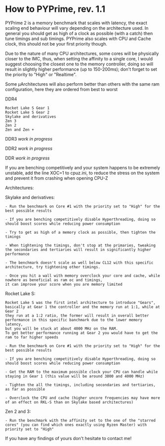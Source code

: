 # How to PYPrime, rev. 1.1

PYPrime 2 is a memory benchmark that scales with latency, the exact scaling end behaviour will vary depending on the architecture used.
In general you should get as high of a clock as possible (with a catch) then tune timings and sub timings.
PYPrime also scales with CPU and Cache clock, this should not be your first priority though.

Due to the nature of many CPU architectures, some cores will be physically closer to the IMC, thus, when setting the affinity to a single core, 
I would suggest choosing the closest one to the memory controller, doing so will result in slightly higher performance (up to 150-200ms); 
don't forget to set the priority to "High" or "Realtime".

Some µArchitectures will also perform better than others with the same ram configuration, here they are ordered from best to worst

DDR4

	Rocket Lake S Gear 1
	Rocket Lake S Gear 2
	Skylake and derivatives
	Zen 3
	Zen 2
	Zen and Zen +
	
DDR3
        *work in progress*

DDR2
	*work in progress*
	
DDR
	*work in progress*
	
	
If you are benching competitively and your system happens to be extremely unstable, add the line XOC=1 to cpuz.ini, to reduce the stress on the system
and prevent it from crashing when opening CPU-Z

Architectures:

Skylake and derivatives:
  	
	- Run the benchmark on Core #1 with the priority set to "High" for the best possible results
	
	- If you are benching competitively disable Hyperthreading, doing so should boost scores while reducing power consumption
		
	- Try to get as high of a memory clock as possible, then tighten the timings
		
	- When tightening the timings, don't stop at the primaries, tweaking the secondaries and tertiaries will result in significantly higher performance
		
	- The benchmark doesn't scale as well below CL12 with this specific architecture, try tightening other timings.
		
	- Once you hit a wall with memory overclock your core and cache, while nowhere as beneficial as ram oc and timings, 
	it can improve your score when you are memory limited
		
		
Rocket Lake S:
 		
	Rocket Lake S was the first intel architecture to introduce "Gears", basically at Gear 1 the controller and the memory run at 1:1, while at Gear 2
	they run at a 1:2 ratio, the former will result in overall better performance in this specific banchmark due to the lower memory latency,
	but you will be stuck at about 4000 MHz on the RAM.
	To get better performance running at Gear 2 you would have to get the ram to far higher speeds
		
	- Run the benchmark on Core #1 with the priority set to "High" for the best possible results
	
	- If you are benching competitively disable Hyperthreading, doing so should boost scores while reducing power consumption
		
	- Get the RAM to the maximum possible clock your CPU can handle while staying in Gear 1 (this value will be around 3800 and 4000 MHz)
		
	- Tighten the all the timings, including secondaries and tertiaries, as far as possible
		
	- Overclock the CPU and cache (higher uncore frequencies may have more of an effect on RKL-S than on Skylake based architectures)
				
  Zen 2 and 3:
  
  	- Run the benchmark with the affinity set to the one of the "starred cores" (you can find which ones exactly using Ryzen Master) with priority set to "High"

If you have any findings of yours don't hesitate to contact me!
